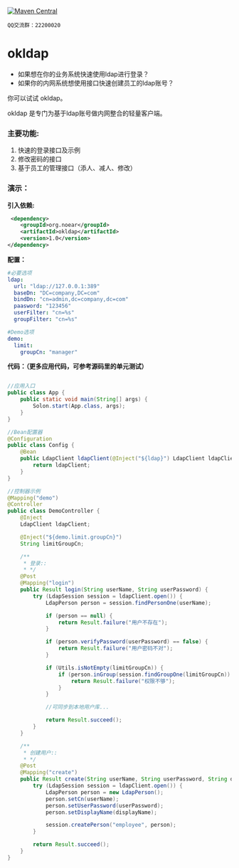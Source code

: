 
[![Maven Central](https://img.shields.io/maven-central/v/org.noear/okldap.svg)](https://mvnrepository.com/search?q=g:org.noear%20AND%20okldap)

` QQ交流群：22200020 `

# okldap

* 如果想在你的业务系统快速使用ldap进行登录？
* 如果你的内网系统想使用接口快速创建员工的ldap账号？

你可以试试 okldap。

okldap 是专门为基于ldap账号做内网整合的轻量客户端。

### 主要功能:

1. 快速的登录接口及示例
2. 修改密码的接口
3. 基于员工的管理接口（添人、减人、修改）


### 演示：

**引入依赖:**

```xml
 <dependency>
    <groupId>org.noear</groupId>
    <artifactId>okldap</artifactId>
    <version>1.0</version>
</dependency>
```

**配置：**

```yaml
#必要选项
ldap:
  url: "ldap://127.0.0.1:389"
  baseDn: "DC=company,DC=com"
  bindDn: "cn=admin,dc=company,dc=com"
  paasword: "123456"
  userFilter: "cn=%s"
  groupFilter: "cn=%s"

#Demo选项
demo:
  limit:
    groupCn: "manager"
```

**代码：（更多应用代码，可参考源码里的单元测试）**

```java

//应用入口
public class App {
    public static void main(String[] args) {
        Solon.start(App.class, args);
    }
}

//Bean配置器
@Configuration
public class Config {
    @Bean
    public LdapClient ldapClient(@Inject("${ldap}") LdapClient ldapClient) {
        return ldapClient;
    }
}

//控制器示例
@Mapping("demo")
@Controller
public class DemoController {
    @Inject
    LdapClient ldapClient;

    @Inject("${demo.limit.groupCn}")
    String limitGroupCn;

    /**
     * 登录::
     * */
    @Post
    @Mapping("login")
    public Result login(String userName, String userPassword) {
        try (LdapSession session = ldapClient.open()) {
            LdapPerson person = session.findPersonOne(userName);

            if (person == null) {
                return Result.failure("用户不存在");
            }

            if (person.verifyPassword(userPassword) == false) {
                return Result.failure("用户密码不对");
            }

            if (Utils.isNotEmpty(limitGroupCn)) {
                if (person.inGroup(session.findGroupOne(limitGroupCn)) == false) {
                    return Result.failure("权限不够");
                }
            }

            //可同步到本地用户库...

            return Result.succeed();
        }
    }

    /**
     * 创建用户::
     * */
    @Post
    @Mapping("create")
    public Result create(String userName, String userPassword, String displayName) {
        try (LdapSession session = ldapClient.open()) {
            LdapPerson person = new LdapPerson();
            person.setCn(userName);
            person.setUserPassword(userPassword);
            person.setDisplayName(displayName);

            session.createPerson("employee", person);
        }

        return Result.succeed();
    }
}
```
